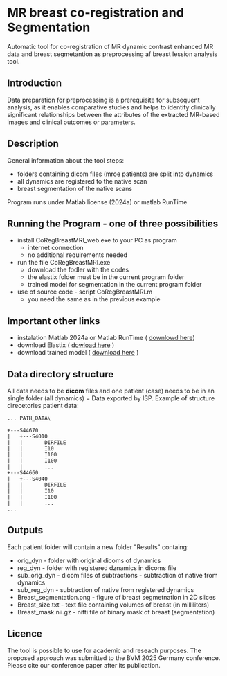 # MR breast co-registration and Segmentation
Automatic tool for co-registration of MR dynamic contrast enhanced MR data and breast segmetantion as preprocessing af breast lession analysis tool.

## Introduction
Data preparation for preprocessing is a prerequisite for subsequent analysis, as it enables comparative studies and helps to identify clinically significant relationships between the attributes of the extracted MR-based images and clinical outcomes or parameters.

## Description
General information about the tool steps:
* folders containing dicom files (mroe patients) are split into dynamics
* all dynamics are registered to the native scan
* breast segmentation of the native scans

Program runs under Matlab license (2024a) or matlab RunTime

## Running the Program - one of three possibilities
* install CoRegBreastMRI_web.exe to your PC as program
    * internet connection
    * no additional requirements needed
* run the file CoRegBreastMRI.exe
    * download the fodler with the codes
    * the elastix folder must be in the current program folder
    * trained model for segmentation in the current program folder
* use of source code - script CoRegBreastMRI.m
    * you need the same as in the previous example

## Important other links
* instalation Matlab 2024a or Matlab RunTime ( [downlowd here](https://www.mathworks.com/products/compiler/matlab-runtime.html))
* download Elastix ( [dowload here](https://elastix.dev/download.php) )
* download trained model ( [download here](https://drive.google.com/file/d/1cU1XA0Zj4nbSxnJg43WyU3u7xs6G05Eq/view?usp=drive_link) )

## Data directory structure
All data needs to be **dicom** files and one patient (case) needs to be in an single folder (all dynamics) = Data exported by ISP.
Example of structure direcetories patient data:
```
... PATH_DATA\

+---S44670 
|   +---S4010
|   |       DIRFILE
|   |       I10
|   |       I100
|   |       I100
|   |       ...
+---S44660
|   +---S4040
|   |       DIRFILE
|   |       I10
|   |       I100
|   |       ...
...
```
## Outputs
Each patient folder will contain a new folder "Results" containg:
* orig_dyn - folder with original dicoms of dynamics
* reg_dyn - folder with registered dznamics in dicoms file
* sub_orig_dyn - dicom files of subtractions - subtraction of native from dynamics
* sub_reg_dyn - subtraction of native from registered dynamics
* Breast_segmentation.png - figure of breast segmetnation in 2D slices
* Breast_size.txt - text file containing volumes of breast (in milliliters)
* Breast_mask.nii.gz - nifti file of binary mask of breast (segmentation)

## Licence
The tool is possible to use for academic and reseach purposes. 
The proposed approach was submitted to the BVM 2025 Germany conference. Please cite our conference paper after its publication.